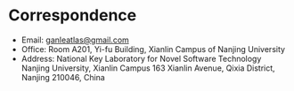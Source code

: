 # Correspondence

- Email: ganleatlas@gmail.com
- Office: Room A201, Yi-fu Building, Xianlin Campus of Nanjing University
- Address: National Key Laboratory for Novel Software Technology
                 Nanjing University, Xianlin Campus 
                 163 Xianlin Avenue, Qixia District, Nanjing 210046, China
